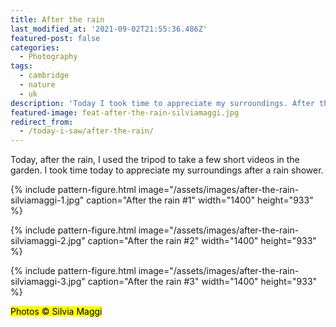 ```yaml
---
title: After the rain
last_modified_at: '2021-09-02T21:55:36.486Z'
featured-post: false
categories:
  - Photography
tags:
  - cambridge
  - nature
  - uk
description: 'Today I took time to appreciate my surroundings. After the rain shower, I shot a few pictures in my garden.'
featured-image: feat-after-the-rain-silviamaggi.jpg
redirect_from:
  - /today-i-saw/after-the-rain/
---
```

<p class="lead">Today, after the rain, I used the tripod to take a few short videos in the garden. I took time today to appreciate my surroundings after a rain shower.</p>

<!--more-->

{% include pattern-figure.html image="/assets/images/after-the-rain-silviamaggi-1.jpg" caption="After the rain #1" width="1400" height="933" %}

{% include pattern-figure.html image="/assets/images/after-the-rain-silviamaggi-2.jpg" caption="After the rain #2" width="1400" height="933" %}

{% include pattern-figure.html image="/assets/images/after-the-rain-silviamaggi-3.jpg" caption="After the rain #3" width="1400" height="933" %}

<mark class="highlight small">Photos &copy; Silvia Maggi</mark>
